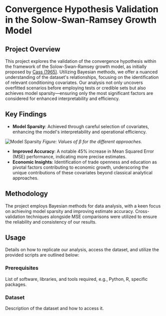 # Convergence Hypothesis Validation in the Solow-Swan-Ramsey Growth Model

## Project Overview

This project explores the validation of the convergence hypothesis within the framework of the Solow-Swan-Ramsey growth model, as initially proposed by [Cass (1965)](http://www.jstor.org/stable/2295827). Utilizing Bayesian methods, we offer a nuanced understanding of the dataset's relationships, focusing on the identification of relevant conditioning covariates. Our analysis not only uncovers overfitted scenarios before employing tests or credible sets but also achieves model sparsity—ensuring only the most significant factors are considered for enhanced interpretability and efficiency.

## Key Findings

- **Model Sparsity**: Achieved through careful selection of covariates, enhancing the model's interpretability and operational efficiency.

![Model Sparsity](images/model_sparsity.png)
*Figure: Values of $\beta$ for the different approaches.*

- **Improved Accuracy**: A notable 45% increase in Mean Squared Error (MSE) performance, indicating more precise estimates.
- **Economic Insights**: Identification of trade openness and education as pivotal factors contributing to economic growth, underscoring the unique contributions of these covariates beyond classical analytical approaches.

## Methodology

The project employs Bayesian methods for data analysis, with a keen focus on achieving model sparsity and improving estimate accuracy. Cross-validation techniques alongside MSE comparisons were utilized to ensure the reliability and consistency of our results.

## Usage

Details on how to replicate our analysis, access the dataset, and utilize the provided scripts are outlined below:

### Prerequisites

List of software, libraries, and tools required, e.g., Python, R, specific packages.

### Dataset

Description of the dataset and how to access it.

